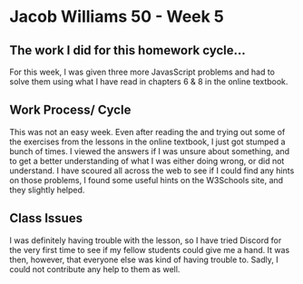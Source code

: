 # Jacob Williams 50 - Week 5

## The work I did for this homework cycle...
For this week, I was given three more JavasScript problems and had to solve them using what I have read in chapters 6 & 8 in the online textbook.

## Work Process/ Cycle
This was not an easy week.  Even after reading the and trying out some of the exercises from the lessons in the online textbook, I just got stumped a bunch of times.  I viewed the answers if I was unsure about something, and to get a better understanding of what I was either doing wrong, or did not understand.  I have scoured all across the web to see if I could find any hints on those problems, I found some useful hints on the W3Schools site, and they slightly helped.

## Class Issues
I was definitely having trouble with the lesson, so I have tried Discord for the very first time to see if my fellow students could give me a hand.  It was then, however, that everyone else was kind of having trouble to.  Sadly, I could not contribute any help to them as well.
